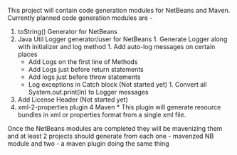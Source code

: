 This project will contain code generation modules for NetBeans and Maven. Currently planned code generation modules are -
  1. toString() Generator for NetBeans
  1. Java Util Logger generator/user for NetBeans
    1. Generate Logger along with initializer and log method
    1. Add auto-log messages on certain places
      * Add Logs on the first line of Methods
      * Add Logs just before return statements
      * Add logs just before throw statements
      * Log exceptions in Catch block (Not started yet)
    1. Convert all System.out.print(ln) to Logger messages
  1. Add License Header (Not started yet)
  1. xml-2-properties plugin 4 Maven
    * This plugin will generate resource bundles in xml or properties format from a single xml file.

Once the NetBeans modules are completed they will be mavenizing them and at least 2 projects should generate from each one - mavenzed NB module and two - a maven plugin doing the same thing